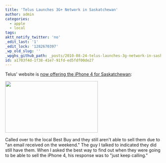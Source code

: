 ```yaml
---
title: 'Telus Launches 3G+ Network in Saskatchewan'
author: admin
categories:
  - apple
  - local
tags: 
aktt_notify_twitter: 'no'
_edit_last: '1'
_edit_lock: '1282670397'
_wp_old_slug: ''
_wpghs_github_path: _posts/2010-08-24-telus-launches-3g-network-in-saskatchewan.md
id: a1703f4d-1f38-41e7-91fd-ed5fdf00de27
---
```

<p>Telus' website is <a href="http://www.telusmobility.com/en/SK/home/">now offering the iPhone 4 for Saskatchewan</a>:</p>
<p><a href="https://chrisenns.com/wp-content/uploads/2010/08/telusiphone4.png"><img src="https://chrisenns.com/wp-content/uploads/2010/08/telusiphone4-300x167.png" alt="" title="Telus iPhone 4" width="300" height="167" class="aligncenter size-medium wp-image-13161" /></a></p>
<p>Called over to the local Best Buy and they still aren't able to sell them due to "an email received on the weekend."  The guy I talked to indicated they did still have them. When I asked the best way to find out when they were going to be able to sell the iPhone 4, his response was to "just keep calling."</p>
